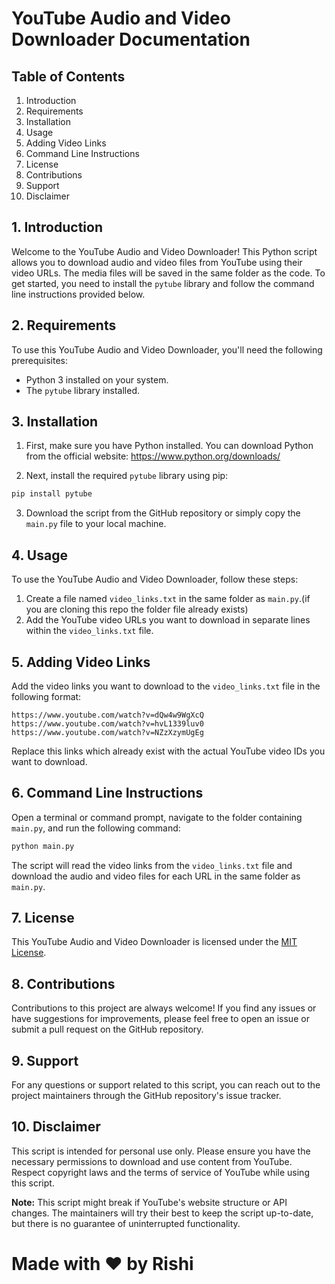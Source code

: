 # YouTube Audio and Video Downloader Documentation

## Table of Contents
1. Introduction
2. Requirements
3. Installation
4. Usage
5. Adding Video Links
6. Command Line Instructions
7. License
8. Contributions
9. Support
10. Disclaimer

## 1. Introduction

Welcome to the YouTube Audio and Video Downloader! This Python script allows you to download audio and video files from YouTube using their video URLs. The media files will be saved in the same folder as the code. To get started, you need to install the `pytube` library and follow the command line instructions provided below.

## 2. Requirements

To use this YouTube Audio and Video Downloader, you'll need the following prerequisites:

- Python 3 installed on your system.
- The `pytube` library installed.

## 3. Installation

1. First, make sure you have Python installed. You can download Python from the official website: https://www.python.org/downloads/

2. Next, install the required `pytube` library using pip:

```bash
pip install pytube
```

3. Download the script from the GitHub repository or simply copy the `main.py` file to your local machine.

## 4. Usage

To use the YouTube Audio and Video Downloader, follow these steps:

1. Create a file named `video_links.txt` in the same folder as `main.py`.(if you are cloning this repo the folder file already exists)
2. Add the YouTube video URLs you want to download in separate lines within the `video_links.txt` file.

## 5. Adding Video Links

Add the video links you want to download to the `video_links.txt` file in the following format:

```plaintext
https://www.youtube.com/watch?v=dQw4w9WgXcQ
https://www.youtube.com/watch?v=hvL1339luv0
https://www.youtube.com/watch?v=NZzXzymUgEg
```

Replace this links which already exist with the actual YouTube video IDs you want to download.

## 6. Command Line Instructions

Open a terminal or command prompt, navigate to the folder containing `main.py`, and run the following command:

```bash
python main.py
```

The script will read the video links from the `video_links.txt` file and download the audio and video files for each URL in the same folder as `main.py`.

## 7. License

This YouTube Audio and Video Downloader is licensed under the [MIT License](https://opensource.org/licenses/MIT).

## 8. Contributions

Contributions to this project are always welcome! If you find any issues or have suggestions for improvements, please feel free to open an issue or submit a pull request on the GitHub repository.

## 9. Support

For any questions or support related to this script, you can reach out to the project maintainers through the GitHub repository's issue tracker.

## 10. Disclaimer

This script is intended for personal use only. Please ensure you have the necessary permissions to download and use content from YouTube. Respect copyright laws and the terms of service of YouTube while using this script.

**Note:** This script might break if YouTube's website structure or API changes. The maintainers will try their best to keep the script up-to-date, but there is no guarantee of uninterrupted functionality.

# Made with ❤️ by Rishi